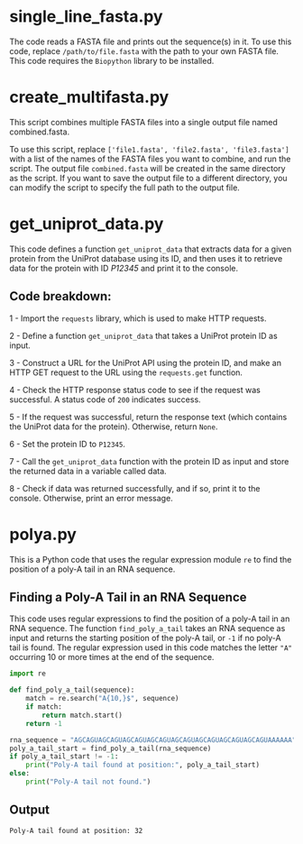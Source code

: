 # single_line_fasta.py

The code reads a FASTA file and prints out the sequence(s) in it. To use this code, replace `/path/to/file.fasta` with the path to your own FASTA file. This code requires the `Biopython` library to be installed.

# create_multifasta.py
This script combines multiple FASTA files into a single output file named combined.fasta.

To use this script, replace `['file1.fasta', 'file2.fasta', 'file3.fasta']` with a list of the names of the FASTA files you want to combine, and run the script. The output file `combined.fasta` will be created in the same directory as the script.
If you want to save the output file to a different directory, you can modify the script to specify the full path to the output file.

# get_uniprot_data.py
This code defines a function `get_uniprot_data` that extracts data for a given protein from the UniProt database using its ID, and then uses it to retrieve data for the protein with ID *P12345* and print it to the console.

## Code breakdown:

1 - Import the `requests` library, which is used to make HTTP requests.

2 - Define a function `get_uniprot_data` that takes a UniProt protein ID as input.

3 - Construct a URL for the UniProt API using the protein ID, and make an HTTP GET request to the URL using the `requests.get` function.

4 - Check the HTTP response status code to see if the request was successful. A status code of `200` indicates success.

5 - If the request was successful, return the response text (which contains the UniProt data for the protein). Otherwise, return `None`.

6 - Set the protein ID to `P12345`.

7 - Call the `get_uniprot_data` function with the protein ID as input and store the returned data in a variable called data.

8 - Check if data was returned successfully, and if so, print it to the console. Otherwise, print an error message.

# polya.py

This is a Python code that uses the regular expression module `re` to find the position of a poly-A tail in an RNA sequence.

## Finding a Poly-A Tail in an RNA Sequence
This code uses regular expressions to find the position of a poly-A tail in an RNA sequence. The function `find_poly_a_tail` takes an RNA sequence as input and returns the starting position of the poly-A tail, or `-1` if no poly-A tail is found. The regular expression used in this code matches the letter `"A"` occurring 10 or more times at the end of the sequence.

```python
import re

def find_poly_a_tail(sequence):
    match = re.search("A{10,}$", sequence)
    if match:
        return match.start()
    return -1

rna_sequence = "AGCAGUAGCAGUAGCAGUAGCAGUAGCAGUAGCAGUAGCAGUAGCAGUAAAAAA"
poly_a_tail_start = find_poly_a_tail(rna_sequence)
if poly_a_tail_start != -1:
    print("Poly-A tail found at position:", poly_a_tail_start)
else:
    print("Poly-A tail not found.")
```
## Output
```bash
Poly-A tail found at position: 32
```
